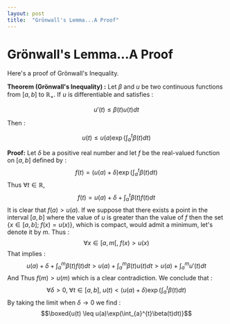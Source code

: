 ```yaml
---
layout: post
title:  "Grönwall's Lemma...A Proof"
---
```


# Grönwall's Lemma...A Proof

Here's a proof of Grönwall's Inequality.

**Theorem (Grönwall's Inequality) :**
Let $\beta$ and $u$ be two continuous functions from $\left[a,b\right]$ to $\mathbb{R}_+$. If $u$ is differentiable and satisfies :

$$u'(t) \leq \beta(t)u(t)dt$$

Then : 

$$u(t) \leq u(a)\exp(\int_{a}^{t}\beta(t)dt)$$

**Proof:**
Let $\delta$ be a positive real number and let $f$ be the real-valued function on $\left[a,b\right]$ defined by :
$$f(t)=(u(a)+\delta)\exp\left(\int_a^t\beta(t)dt\right)$$
Thus $\forall t\in \mathbb{R}$,
$$f(t) = u(a)+\delta+\int_a^t\beta(t)f(t)dt$$
It is clear that $f(a)>u(a)$. If we suppose that there exists a point in the interval $\left[a,b\right]$ where the value of $u$ is greater than the value of $f$ then the set $\{x \in \left[a,b\right];\; f(x) = u(x)\}$, which is compact, would admit a minimum, let's denote it by $m$. Thus :
$$\forall x\in \left[a,m\right[,\; f(x)>u(x)$$
That implies :
$$u(a)+\delta + \int_a^m\beta(t)f(t)dt > u(a)+ \int_a^m\beta(t)u(t)dt> u(a)+ \int_a^mu'(t)dt$$
And Thus $f(m)>u(m)$ which is a clear contradiction. We conclude that :
$$\forall \delta >0, \; \forall t\in \left[a,b\right],\; u(t) < (u(a)+\delta)\exp\left(\int_a^t\beta(t)dt\right)$$
By taking the limit when $\delta\longrightarrow 0$ we find :
$$\boxed{u(t) \leq u(a)\exp(\int_{a}^{t}\beta(t)dt)}$$
